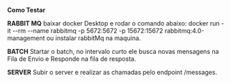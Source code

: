 **Como Testar**

**RABBIT MQ**
baixar docker Desktop e rodar o comando abaixo:
docker run -it --rm --name rabbitmq -p 5672:5672 -p 15672:15672 rabbitmq:4.0-management
ou instalar rabbitMq na maquina.

**BATCH**
Startar o batch, no intervalo curto ele busca novas mensagens na Fila de Envio e Responde na fila de resposta.

**SERVER**
Subir o server e realizar as chamadas pelo endpoint /messages.

